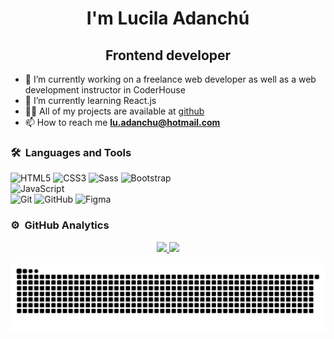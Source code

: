 <h1 align="center">I'm Lucila Adanchú</h1>
<h2 align="center">Frontend developer</h2>

- 🔭 I’m currently working on a freelance web developer as well as a web development instructor in CoderHouse
- 🌱 I’m currently learning React.js
- 👨‍💻 All of my projects are available at [github](https://github.com/Luadanchu?tab=repositories)
- 📫 How to reach me **lu.adanchu@hotmail.com**


### 🛠 &nbsp;Languages and Tools

![HTML5](https://img.shields.io/badge/-HTML5-%23E44D27?style=for-the-badge&logo=html5&logoColor=ffffff)
![CSS3](https://img.shields.io/badge/-CSS3-%231572B6?style=for-the-badge&logo=css3)
![Sass](https://img.shields.io/badge/-Sass-%23CC6699?style=for-the-badge&logo=sass&logoColor=ffffff)
![Bootstrap](https://img.shields.io/badge/bootstrap-%23563D7C.svg?style=for-the-badge&logo=bootstrap&logoColor=white)
<br>
![JavaScript](https://img.shields.io/badge/-JavaScript-%23F7DF1C?style=for-the-badge&logo=javascript&logoColor=000000&labelColor=%23F7DF1C&color=%23FFCE5A)
<br>
![Git](https://img.shields.io/badge/-Git-%23F05032?style=for-the-badge&logo=git&logoColor=%23ffffff)
![GitHub](https://img.shields.io/badge/-GitHub-181717?style=for-the-badge&logo=github)
![Figma](https://img.shields.io/badge/figma-%23F24E1E.svg?style=for-the-badge&logo=figma&logoColor=white)


### ⚙️ &nbsp;GitHub Analytics

<p align="center">
<a href="https://github.com/Luadanchu">
  <img height="180em" src="https://github-readme-stats-eight-theta.vercel.app/api?username=Luadanchu&show_icons=true&theme=algolia&include_all_commits=true&count_private=true"/>
  <img height="180em" src="https://github-readme-stats-eight-theta.vercel.app/api/top-langs/?username=Luadanchu&layout=compact&langs_count=8&theme=algolia"/>
</a>
</p>

![Snake animation](https://github.com/Luadanchu/Luadanchu/blob/main/github-contribution-grid-snake.svg)
<!--
**Luadanchu/Luadanchu** is a ✨ _special_ ✨ repository because its `README.md` (this file) appears on your GitHub profile.
